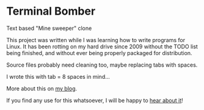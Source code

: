 Terminal Bomber
===============

Text based "Mine sweeper" clone

This project was written while I was learning how to write programs for Linux.
It has been rotting on my hard drive since 2009 without the TODO list being
finished, and without ever being properly packaged for distribution.

Source files probably need cleaning too, maybe replacing tabs with spaces.

I wrote this with tab = 8 spaces in mind...

More about this on [my blog](https://levdev.wordpress.com/).

If you find any use for this whatsoever, I will be happy to [hear about it](mailto:lvmtime@gmail.com)!
